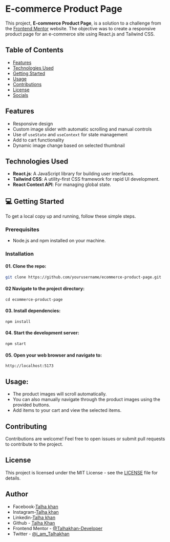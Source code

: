# E-commerce Product Page

This project, **E-commerce Product Page**, is a solution to a challenge from the [Frontend Mentor](https://www.frontendmentor.io/) website. The objective was to create a responsive product page for an e-commerce site using React.js and Tailwind CSS.

## Table of Contents

- [Features](#features)
- [Technologies Used](#technologies-used)
- [Getting Started](#getting-started)
- [Usage](#usage)
- [Contributions](#contributing)
- [License](#license)
- [Socials](#Author)

## Features

- Responsive design
- Custom image slider with automatic scrolling and manual controls
- Use of `useState` and `useContext` for state management
- Add to cart functionality
- Dynamic image change based on selected thumbnail

## Technologies Used

- **React.js**: A JavaScript library for building user interfaces.
- **Tailwind CSS**: A utility-first CSS framework for rapid UI development.
- **React Context API**: For managing global state.

## 💻 Getting Started

To get a local copy up and running, follow these simple steps.

### Prerequisites

- Node.js and npm installed on your machine.

### Installation

#### 01. Clone the repo:
```sh
git clone https://github.com/yourusername/ecommerce-product-page.git
```

#### 02 Navigate to the project directory:

```
cd ecommerce-product-page
```

#### 03. Install dependencies:

```npm
npm install
```

#### 04. Start the development server:

```npm
npm start
```

#### 05. Open your web browser and navigate to:

```
http://localhost:5173
```

## Usage:

- The product images will scroll automatically.
- You can also manually navigate through the product images using the provided buttons.
- Add items to your cart and view the selected items.

## Contributing

Contributions are welcome! Feel free to open issues or submit pull requests to contribute to the project.

## License

This project is licensed under the MIT License - see the [LICENSE](LICENSE) file for details.

## Author

- Facebook-[Talha khan](https://www.facebook.com/iamTalhaKhn/)
- Instagram-[Talha khan](https://www.instagram.com/i_am_talhakhan/)
- Linkedin-[Talha khan](https://linkedin.com/in/imtalhakhan)
- Github - [Talha Khan](https://github.com/Talhakhan-Developer)
- Frontend Mentor - [@Talhakhan-Developer](https://www.frontendmentor.io/profile/Talhakhan-Developer)
- Twitter - [@i_am_Talhakhan](https://twitter.com/i_am_Talhakhan)
